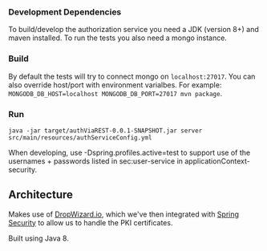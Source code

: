 ### Development Dependencies
To build/develop the authorization service you need a JDK (version 8+) and maven installed. To run the tests you also need a mongo instance.

### Build
By default the tests will try to connect mongo on `localhost:27017`. You can also override host/port with environment varialbes. For example: `MONGODB_DB_HOST=localhost MONGODB_DB_PORT=27017 mvn package`.

### Run
`java -jar target/authViaREST-0.0.1-SNAPSHOT.jar server src/main/resources/authServiceConfig.yml`

When developing, use -Dspring.profiles.active=test to support use of the usernames + passwords listed in sec:user-service in applicationContext-security.

## Architecture
Makes use of [DropWizard.io](http://dropwizard.io/), which we've then integrated with [Spring Security](http://projects.spring.io/spring-security/) to allow us to handle the PKI certificates.

Built using Java 8.

